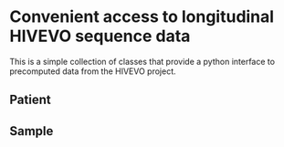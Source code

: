 # Convenient access to longitudinal HIVEVO sequence data

This is a simple collection of classes that provide a python interface to precomputed data from the HIVEVO project.

## Patient


## Sample



